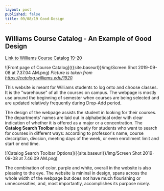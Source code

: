 ```yaml
---
layout: post
published: false
title: 09/08/19 Good-Design
---
```

## Williams Course Catalog - An Example of Good Design

[Link to Williams Course Catalog 19-20](https://catalog.williams.edu/1920)

![Front page of Course Catalog]({{site.baseurl}}/img/Screen Shot 2019-09-08 at 7.37.04 AM.png)
_Picture is taken from https://catalog.williams.edu/1920_

 This website is meant for Williams students to log onto and choose classes. It is the "warehouse" of all the courses on campus. The webpage is mostly use around the beginning of semester when courses are being selected and are updated relatively frequently during Drop-Add period.
 
 The design of the webpage assists the student in looking for their courses. The departments' names are laid out in alphabetical order with clear indication of whether it is offered as a major or a concentration. The **Catalog Search Toolbar** also helps greatly for students who want to search for courses in different ways: according to professor's name, course description, division, meeting days of the week, or even enrollment limit and start or end time.
 
 ![Catalog Search Toolbar Options]({{site.baseurl}}/img/Screen Shot 2019-09-08 at 7.46.09 AM.png)
 
 The combination of color, purple and white, overall in the website is also pleasing to the eye. The website is mininal in design, spans across the whole width of the webpage but does not have much flourishing or unneccessities, and, most importantly, accomplishes its purpose nicely.
